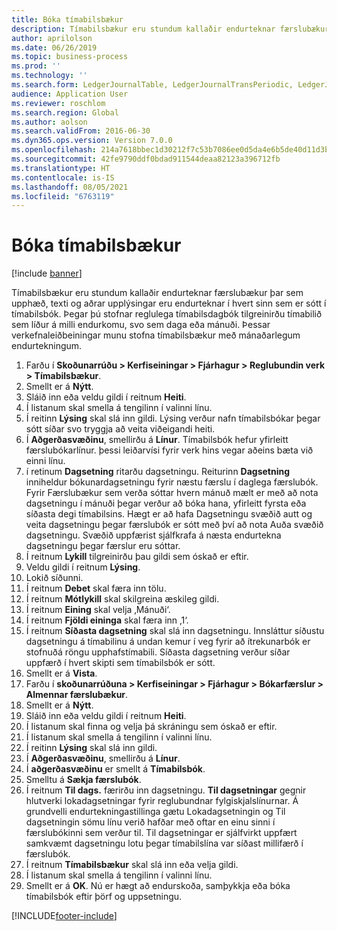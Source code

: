 ```yaml
---
title: Bóka tímabilsbækur
description: Tímabilsbækur eru stundum kallaðir endurteknar færslubækur þar sem upphæð, texti og aðrar upplýsingar eru endurteknar í hvert sinn sem er sótt í tímabilsbók.
author: aprilolson
ms.date: 06/26/2019
ms.topic: business-process
ms.prod: ''
ms.technology: ''
ms.search.form: LedgerJournalTable, LedgerJournalTransPeriodic, LedgerJournalTransDaily
audience: Application User
ms.reviewer: roschlom
ms.search.region: Global
ms.author: aolson
ms.search.validFrom: 2016-06-30
ms.dyn365.ops.version: Version 7.0.0
ms.openlocfilehash: 214a7618bbec1d30212f7c53b7086ee0d5da4e6b5de40d11d3bf16399b812597
ms.sourcegitcommit: 42fe9790ddf0bdad911544deaa82123a396712fb
ms.translationtype: HT
ms.contentlocale: is-IS
ms.lasthandoff: 08/05/2021
ms.locfileid: "6763119"
---
```

# <a name="post-periodic-journals"></a>Bóka tímabilsbækur

[!include [banner](../../includes/banner.md)]

Tímabilsbækur eru stundum kallaðir endurteknar færslubækur þar sem upphæð, texti og aðrar upplýsingar eru endurteknar í hvert sinn sem er sótt í tímabilsbók. Þegar þú stofnar reglulega tímabilsdagbók tilgreinirðu tímabilið sem líður á milli endurkomu, svo sem daga eða mánuði. Þessar verkefnaleiðbeiningar munu stofna tímabilsbækur með mánaðarlegum endurtekningum.

1. Farðu í **Skoðunarrúðu > Kerfiseiningar > Fjárhagur > Reglubundin verk > Tímabilsbækur**.
2. Smellt er á **Nýtt**.
3. Sláið inn eða veldu gildi í reitnum **Heiti**.
4. Í listanum skal smella á tengilinn í valinni línu.
5. Í reitinn **Lýsing** skal slá inn gildi. Lýsing verður nafn tímabilsbókar þegar sótt síðar svo tryggja að veita viðeigandi heiti.
6. Í **Aðgerðasvæðinu**, smellirðu á **Línur**. Tímabilsbók hefur yfirleitt færslubókarlínur. þessi leiðarvísi fyrir verk hins vegar aðeins bæta við einni línu.
7. í retinum **Dagsetning** ritarðu dagsetningu. Reiturinn **Dagsetning** inniheldur bókunardagsetningu fyrir næstu færslu í daglega færslubók. Fyrir Færslubækur sem verða sóttar hvern mánuð mælt er með að nota dagsetningu í mánuði þegar verður að bóka hana, yfirleitt fyrsta eða síðasta degi tímabilsins. Hægt er að hafa Dagsetningu svæðið autt og veita dagsetningu þegar færslubók er sótt með því að nota Auða svæðið dagsetningu. Svæðið uppfærist sjálfkrafa á næsta endurtekna dagsetningu þegar færslur eru sóttar. 
8. Í reitnum **Lykill** tilgreinirðu þau gildi sem óskað er eftir.
9. Veldu gildi í reitnum **Lýsing**.
10. Lokið síðunni.
11. Í reitnum **Debet** skal færa inn tölu.
12. Í reitnum **Mótlykill** skal skilgreina æskileg gildi.
13. Í reitnum **Eining** skal velja ‚Mánuði‘.
14. Í reitnum **Fjöldi eininga** skal færa inn ‚1‘.
15. Í reitnum **Síðasta dagsetning** skal slá inn dagsetningu. Innsláttur síðustu dagsetningu á tímabilinu á undan kemur í veg fyrir að ítrekunarbók er stofnuðá röngu upphafstímabili. Síðasta dagsetning verður síðar uppfærð í hvert skipti sem tímabilsbók er sótt. 
16. Smellt er á **Vista**.
17. Farðu í **skoðunarrúðuna > Kerfiseiningar > Fjárhagur > Bókarfærslur > Almennar færslubækur**.
18. Smellt er á **Nýtt**.
19. Sláið inn eða veldu gildi í reitnum **Heiti**.
20. Í listanum skal finna og velja þá skráningu sem óskað er eftir.
21. Í listanum skal smella á tengilinn í valinni línu.
22. Í reitinn **Lýsing** skal slá inn gildi.
23. Í **Aðgerðasvæðinu**, smellirðu á **Línur**.
24. Í **aðgerðasvæðinu** er smellt á **Tímabilsbók**.
25. Smelltu á **Sækja færslubók**.
26. Í reitnum **Til dags.** færirðu inn dagsetningu. **Til dagsetningar** gegnir hlutverki lokadagsetningar fyrir reglubundnar fylgiskjalslínurnar. Á grundvelli endurtekningastillinga gætu Lokadagsetningin og Til dagsetningin sömu línu verið hafðar með oftar en einu sinni í færslubókinni sem verður til. Til dagsetningar er sjálfvirkt uppfært samkvæmt dagsetningu lotu þegar tímabilslína var síðast millifærð í færslubók. 
27. Í reitnum **Tímabilsbækur** skal slá inn eða velja gildi.
28. Í listanum skal smella á tengilinn í valinni línu.
29. Smellt er á **OK**. Nú er hægt að endurskoða, samþykkja eða bóka tímabilsbók eftir þörf og uppsetningu.   


[!INCLUDE[footer-include](../../../includes/footer-banner.md)]
